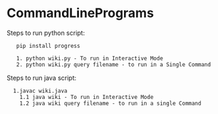 # CommandLinePrograms

Steps to run python script:
        
       pip install progress
      
       1. python wiki.py - To run in Interactive Mode
       2. python wiki.py query filename - to run in a Single Command
  
Steps to run java script:

      1.javac wiki.java
        1.1 java wiki - To run in Interactive Mode
        1.2 java wiki query filename - to run in a single Command
        
